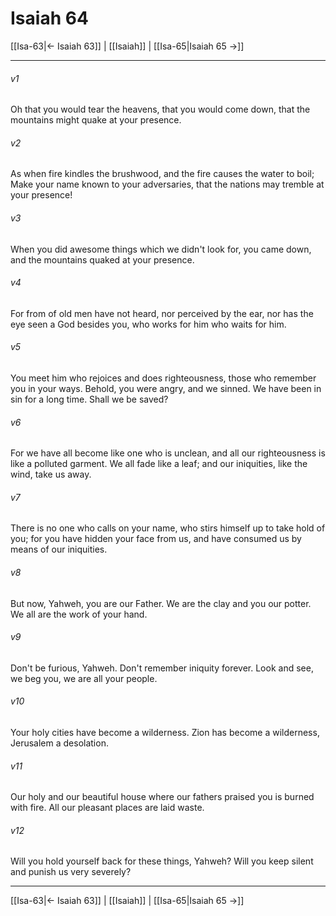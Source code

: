 # Isaiah 64

[[Isa-63|← Isaiah 63]] | [[Isaiah]] | [[Isa-65|Isaiah 65 →]]
***



###### v1 
Oh that you would tear the heavens, that you would come down, that the mountains might quake at your presence. 

###### v2 
As when fire kindles the brushwood, and the fire causes the water to boil; Make your name known to your adversaries, that the nations may tremble at your presence! 

###### v3 
When you did awesome things which we didn't look for, you came down, and the mountains quaked at your presence. 

###### v4 
For from of old men have not heard, nor perceived by the ear, nor has the eye seen a God besides you, who works for him who waits for him. 

###### v5 
You meet him who rejoices and does righteousness, those who remember you in your ways. Behold, you were angry, and we sinned. We have been in sin for a long time. Shall we be saved? 

###### v6 
For we have all become like one who is unclean, and all our righteousness is like a polluted garment. We all fade like a leaf; and our iniquities, like the wind, take us away. 

###### v7 
There is no one who calls on your name, who stirs himself up to take hold of you; for you have hidden your face from us, and have consumed us by means of our iniquities. 

###### v8 
But now, Yahweh, you are our Father. We are the clay and you our potter. We all are the work of your hand. 

###### v9 
Don't be furious, Yahweh. Don't remember iniquity forever. Look and see, we beg you, we are all your people. 

###### v10 
Your holy cities have become a wilderness. Zion has become a wilderness, Jerusalem a desolation. 

###### v11 
Our holy and our beautiful house where our fathers praised you is burned with fire. All our pleasant places are laid waste. 

###### v12 
Will you hold yourself back for these things, Yahweh? Will you keep silent and punish us very severely?

***
[[Isa-63|← Isaiah 63]] | [[Isaiah]] | [[Isa-65|Isaiah 65 →]]
